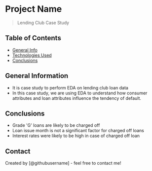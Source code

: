 # Project Name
> Lending Club Case Study


## Table of Contents
* [General Info](#general-information)
* [Technologies Used](#technologies-used)
* [Conclusions](#conclusions)

<!-- You can include any other section that is pertinent to your problem -->

## General Information
- It is case study to perform EDA on lending club loan data
- In this case study, we are using EDA to understand how consumer attributes and loan attributes influence the tendency of default.

<!-- You don't have to answer all the questions - just the ones relevant to your project. -->

## Conclusions
- Grade 'G' loans are likely to be charged off
- Loan issue month is not a significant factor for charged off loans
- Interest rates were likely to be high in case of charged off loan


## Contact
Created by [@githubusername] - feel free to contact me!
